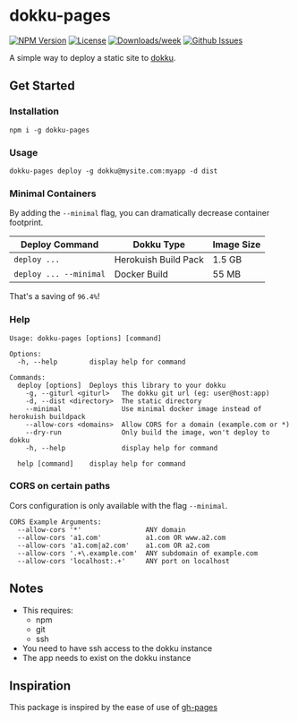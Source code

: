 # dokku-pages
<!-- [START badges] -->
[![NPM Version](https://img.shields.io/npm/v/dokku-pages.svg)](https://www.npmjs.com/package/dokku-pages) 
[![License](https://img.shields.io/npm/l/dokku-pages.svg)](https://github.com/benwinding/dokku-pages/blob/master/LICENSE) 
[![Downloads/week](https://img.shields.io/npm/dm/dokku-pages.svg)](https://www.npmjs.com/package/dokku-pages) 
[![Github Issues](https://img.shields.io/github/issues/benwinding/dokku-pages.svg)](https://github.com/benwinding/dokku-pages)
<!-- [END badges] -->

A simple way to deploy a static site to [dokku](https://github.com/dokku/dokku).

## Get Started

### Installation
```
npm i -g dokku-pages
```
### Usage
```
dokku-pages deploy -g dokku@mysite.com:myapp -d dist
```
### Minimal Containers
By adding the `--minimal` flag, you can dramatically decrease container footprint.

| Deploy Command        | Dokku Type | Image Size  |
| ------------- | --- | ------------- |
| `deploy ...` | Herokuish Build Pack | 1.5 GB |
| `deploy ... --minimal` | Docker Build | 55 MB |

That's a saving of `96.4%`!

### Help
```
Usage: dokku-pages [options] [command]

Options:
  -h, --help        display help for command

Commands:
  deploy [options]  Deploys this library to your dokku
    -g, --giturl <giturl>   The dokku git url (eg: user@host:app)
    -d, --dist <directory>  The static directory
    --minimal               Use minimal docker image instead of herokuish buildpack
    --allow-cors <domains>  Allow CORS for a domain (example.com or *)
    --dry-run               Only build the image, won't deploy to dokku
    -h, --help              display help for command

  help [command]    display help for command

```

### CORS on certain paths

Cors configuration is only available with the flag `--minimal`.

```
CORS Example Arguments:
  --allow-cors '*'                ANY domain
  --allow-cors 'a1.com'           a1.com OR www.a2.com
  --allow-cors 'a1.com|a2.com'    a1.com OR a2.com
  --allow-cors '.+\.example.com'  ANY subdomain of example.com
  --allow-cors 'localhost:.+'     ANY port on localhost
```

## Notes

- This requires:
  - npm
  - git
  - ssh
- You need to have ssh access to the dokku instance
- The app needs to exist on the dokku instance

## Inspiration

This package is inspired by the ease of use of [gh-pages](https://www.npmjs.com/package/gh-pages)
